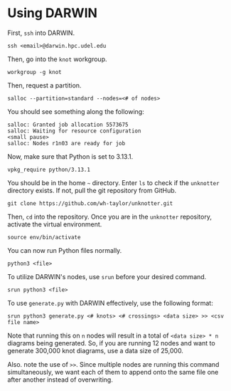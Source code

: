 # Using DARWIN

First, `ssh` into DARWIN.

    ssh <email>@darwin.hpc.udel.edu

Then, go into the `knot` workgroup.

    workgroup -g knot

Then, request a partition.

    salloc --partition=standard --nodes=<# of nodes>

You should see something along the following:

    salloc: Granted job allocation 5573675
    salloc: Waiting for resource configuration
    <small pause>
    salloc: Nodes r1n03 are ready for job

Now, make sure that Python is set to 3.13.1.

    vpkg_require python/3.13.1

You should be in the home `~` directory. Enter `ls` to check if
the `unknotter` directory exists. If not, pull the git repository
from GitHub.

    git clone https://github.com/wh-taylor/unknotter.git

Then, `cd` into the repository. Once you are in the `unknotter`
repository, activate the virtual environment.

    source env/bin/activate

You can now run Python files normally.

    python3 <file>

To utilize DARWIN's nodes, use `srun` before your desired command.

    srun python3 <file>

To use `generate.py` with DARWIN effectively, use the following format:

    srun python3 generate.py <# knots> <# crossings> <data size> >> <csv file name>

Note that running this on `n` nodes will result in a total of
`<data size> * n` diagrams being generated. So, if you are running
12 nodes and want to generate 300,000 knot diagrams, use a data size
of 25,000.

Also. note the use of `>>`. Since multiple nodes are running this
command simultaneously, we want each of them to append onto the same
file one after another instead of overwriting.